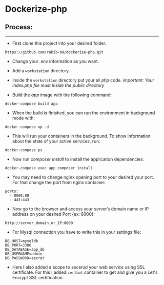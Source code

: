 # Dockerize-php

## Process: 
***
* First clone this project into your desired folder.

```
https://github.com/rakib-09/dockerize-php.git
```

* Change your *.env* information as you want.

* Add a `workstation` directory.
* Inside the `workstation` directory put your all *php* code. 
*important: Your index.php file must inside the public directory*

* Build the *app* image with the following command:

```
docker-compose build app
```

* When the build is finished, you can run the environment in background mode with:

```
docker-compose up -d
```

* This will run your containers in the background. To show information about the state of your active services, run:

```
docker-compose ps
```

* Now run *composer install* to install the application dependencies:

```
docker-compose exec app composer install
```

* You may need to change nginx opening port to your desired your port. For that change the port from nginx container: 

```
ports:
  - 8000:80
  - 443:443
```
* Now go to the browser and access your server’s domain name or IP address on your desired Port {ex: 8000}:

```
http://server_domain_or_IP:8000
```

* For Mysql connection you have to write this in your settings file:

```
DB_HOST=mysqldb
DB_PORT=3306
DB_DATABASE=app_db
DB_USERNAME=admin
DB_PASSWORD=secret
```

* Here I also added a scope to secerud your web service using SSL certificate. For this I added `certbot` container to get and give you a Let's Encrypt SSL certification.

